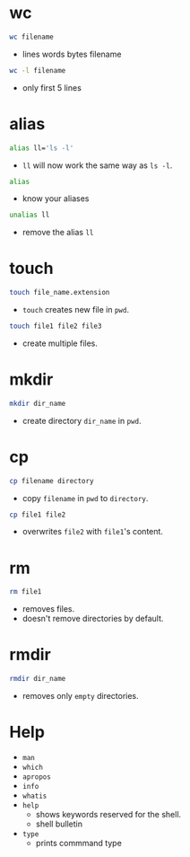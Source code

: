 # wc

```bash
wc filename
```
- lines words bytes filename

```bash
wc -l filename
```
- only first 5 lines

# alias

```bash
alias ll='ls -l'
```
- `ll` will now work the same way as `ls -l`.

```bash
alias
```
- know your aliases

```bash
unalias ll
```
- remove the alias `ll`

# touch

```bash
touch file_name.extension
```
- `touch` creates new file in `pwd`.

```bash
touch file1 file2 file3
```
- create multiple files.

# mkdir

```bash
mkdir dir_name
```
- create directory `dir_name` in `pwd`.

# cp

```bash
cp filename directory
```
- copy `filename` in `pwd` to `directory`.

```bash
cp file1 file2
```
- overwrites `file2` with `file1`'s content.

# rm

```bash
rm file1
```
- removes files.
- doesn't remove directories by default.

# rmdir

```bash
rmdir dir_name
```
- removes only `empty` directories.

# Help

- `man`
- `which`
- `apropos`
- `info`
- `whatis`
- `help`
    - shows keywords reserved for the shell.
    - shell bulletin
- `type`
    - prints commmand type